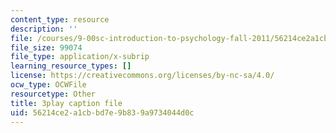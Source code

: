 ```yaml
---
content_type: resource
description: ''
file: /courses/9-00sc-introduction-to-psychology-fall-2011/56214ce2a1cbbd7e9b839a9734044d0c_gRe7dy2HSTg.srt
file_size: 99074
file_type: application/x-subrip
learning_resource_types: []
license: https://creativecommons.org/licenses/by-nc-sa/4.0/
ocw_type: OCWFile
resourcetype: Other
title: 3play caption file
uid: 56214ce2-a1cb-bd7e-9b83-9a9734044d0c
---
```

